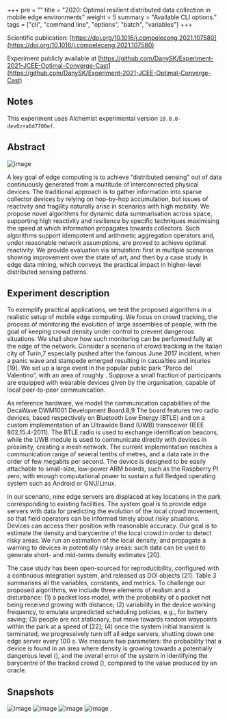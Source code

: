 +++
pre = ""
title = "2020: Optimal resilient distributed data collection in mobile edge environments"
weight = 5
summary = "Available CLI options."
tags = ["cli", "command line", "options", "batch", "variables"]
+++

Scientific publication: [https://doi.org/10.1016/j.compeleceng.2021.107580](https://doi.org/10.1016/j.compeleceng.2021.107580)

Experiment publicly available at [https://github.com/DanySK/Experiment-2021-JCEE-Optimal-Converge-Cast](https://github.com/DanySK/Experiment-2021-JCEE-Optimal-Converge-Cast)

## Notes

This experiment uses Alchemist experimental version `10.0.0-dev0z+a6d7708ef`.

## Abstract

![image](https://user-images.githubusercontent.com/1991673/149819171-301506bf-682a-40c9-a535-2bf7ed93e8a6.png)

A key goal of edge computing is to achieve “distributed sensing” out of data continuously generated from a multitude of interconnected physical devices.
The traditional approach is to gather information into sparse collector devices by relying on hop-by-hop accumulation, but issues of reactivity and fragility naturally arise in scenarios with high mobility.
We propose novel algorithms for dynamic data summarisation across space, supporting high reactivity and resilience by specific techniques maximising the speed at which information propagates towards collectors.
Such algorithms support idempotent and arithmetic aggregation operators and, under reasonable network assumptions, are proved to achieve optimal reactivity.
We provide evaluation via simulation: first in multiple scenarios showing improvement over the state of art, and then by a case study in edge data mining, which conveys the practical impact in higher-level distributed sensing patterns.

## Experiment description

To exemplify practical applications, we test the proposed algorithms in a realistic setup of mobile edge computing.
We focus on crowd tracking, the process of monitoring the evolution of large assembles of people, with the goal of keeping crowd density under control to prevent dangerous situations.
We shall show how such monitoring can be performed fully at the edge of the network. Consider a scenario of crowd tracking in the Italian city of Turin,7 especially pushed after the famous June 2017 incident, when a panic wave and stampede emerged resulting in casualties and injuries [19]. We set up a large event in the popular public park “Parco del Valentino”, with an area of roughly . Suppose a small fraction of participants are equipped with wearable devices given by the organisation, capable of local peer-to-peer communication.

As reference hardware, we model the communication capabilities of the DecaWave DWM1001 Development Board.8,9 The board features two radio devices, based respectively on Bluetooth Low Energy (BTLE) and on a custom implementation of an Ultrawide Band (UWB) transceiver (IEEE 802.15.4-2011). The BTLE radio is used to exchange identification beacons, while the UWB module is used to communicate directly with devices in proximity, creating a mesh network. The current implementation reaches a communication range of several tenths of metres, and a data rate in the order of few megabits per second. The device is designed to be easily attachable to small-size, low-power ARM boards, such as the Raspberry PI zero, with enough computational power to sustain a full fledged operating system such as Android or GNU/Linux.

In our scenario, nine edge servers are displaced at key locations in the park corresponding to existing facilities. The system goal is to provide edge servers with data for predicting the evolution of the local crowd movement, so that field operators can be informed timely about risky situations. Devices can access their position with reasonable accuracy. Our goal is to estimate the density and barycentre of the local crowd in order to detect risky areas. We run an estimation of the local density, and propagate a warning to devices in potentially risky areas: such data can be used to generate short- and mid-terms density estimates [20].

The case study has been open-sourced for reproducibility, configured with a continuous integration system, and released as DOI objects [21]. Table 3 summarises all the variables, constants, and metrics. To challenge our proposed algorithms, we include three elements of realism and a disturbance: (1) a packet loss model, with the probability of a packet not being received growing with distance;  (2) variability in the device working frequency, to emulate unpredicted scheduling policies, e.g., for battery saving;  (3) people are not stationary, but move towards random waypoints within the park at a speed of  [22];  (4) once the system initial transient is terminated, we progressively turn off all edge servers, shutting down one edge server every 100 s. We measure two parameters: the probability that a device is found in an area where density is growing towards a potentially dangerous level (), and the overall error of the system in identifying the barycentre of the tracked crowd (), compared to the value produced by an oracle.

## Snapshots

![image](valentino1.png)
![image](valentino2.png)
![image](valentino3.png)
![image](valentino4.png)

